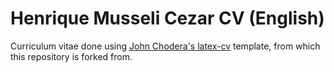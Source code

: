 Henrique Musseli Cezar CV (English)
========

Curriculum vitae done using [John Chodera's latex-cv](https://github.com/jchodera/latex-cv) template, from which this repository is forked from.
